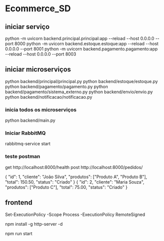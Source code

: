 # Ecommerce_SD


## iniciar serviço
python -m uvicorn backend.principal.principal:app --reload --host 0.0.0.0 --port 8000 
python -m uvicorn backend.estoque.estoque:app --reload --host 0.0.0.0 --port 8001
python -m uvicorn backend.pagamento.pagamento:app --reload --host 0.0.0.0 --port 8003

## iniciar microserviços
python backend/principal/principal.py
python backend/estoque/estoque.py
python backend/pagamento/pagamento.py
python backend/pagamento/sistema_externo.py
python backend/envio/envio.py
python backend/notificacao/notificacao.py

### inicia todos os microserviços
python backend/main.py

### Iniciar RabbitMQ
rabbitmq-service start

### teste postman
get 
http://localhost:8000/health
post
http://localhost:8000/pedidos/

{
  "id": 1,
  "cliente": "João Silva",
  "produtos": ["Produto A", "Produto B"],
  "total": 150.50,
  "status": "Criado"
}
{
  "id": 2,
  "cliente": "Maria Souza",
  "produtos": ["Produto C"],
  "total": 75.00,
  "status": "Criado"
}


## frontend
Set-ExecutionPolicy -Scope Process -ExecutionPolicy RemoteSigned

npm install -g http-server -d

npm run start
